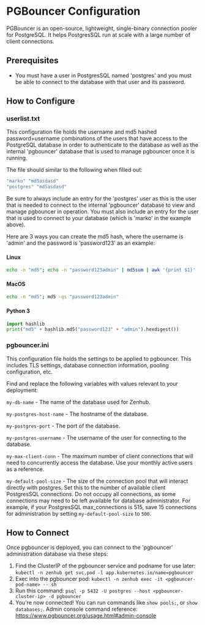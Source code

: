 # PGBouncer Configuration

PGBouncer is an open-source, lightweight, single-binary connection pooler for PostgreSQL.
It helps PostgresSQL run at scale with a large number of client connections.

## Prerequisites

- You must have a user in PostgresSQL named 'postgres' and you must be able to connect to the database with that user and its password.

## How to Configure

### userlist.txt

This configuration file holds the username and md5 hashed password+username combinations of the users that have access to the PostgreSQL database in order to authenticate to the database as well as the internal 'pgbouncer' database that is used to manage pgbouncer once it is running.

The file should similar to the following when filled out:

```bash
"marko" "md5asdasd"
"postgres" "md5asdasd"
```

Be sure to always include an entry for the 'postgres' user as this is the user that is needed to connect to the internal 'pgbouncer' database to view and manage pgbouncer in operation. You must also include an entry for the user that is used to connect to your database (which is 'marko' in the example above).

Here are 3 ways you can create the md5 hash, where the username is 'admin' and the password is 'password123' as an example:

#### Linux

```bash
echo -n "md5"; echo -n "password123admin" | md5sum | awk '{print $1}'
```

#### MacOS

```bash
echo -n "md5"; md5 -qs "password123admin"
```

#### Python 3

```python
import hashlib
print("md5" + hashlib.md5("password123" + "admin").hexdigest())
```

### pgbouncer.ini

This configuration file holds the settings to be applied to pgbouncer. This includes TLS settings, database connection information, pooling configuration, etc.

Find and replace the following variables with values relevant to your deployment:

`my-db-name` - The name of the database used for Zenhub.

`my-postgres-host-name` - The hostname of the database.

`my-postgres-port` - The port of the database.

`my-postgres-username` - The username of the user for connecting to the database.

`my-max-client-conn` - The maximum number of client connections that will need to concurrently access the database. Use your monthly active users as a reference.

`my-default-pool-size` - The size of the connection pool that will interact directly with postgres. Set this to the number of available client PostgresSQL connections. Do not occupy all connections, as some connections may need to be left available for database administrator. For example, if your PostgresSQL max_connections is 515, save 15 connections for administration by setting `my-default-pool-size` to `500`.

## How to Connect

Once pgbouncer is deployed, you can connect to the 'pgbouncer' administration database via these steps:

1. Find the ClusterIP of the pgbouncer service and podname for use later: `kubectl -n zenhub get svc,pod -l app.kubernetes.io/name=pgbouncer`
2. Exec into the pgbouncer pod: `kubectl -n zenhub exec -it <pgbouncer-pod-name> -- sh`
3. Run this command: `psql -p 5432 -U postgres --host <pgbouncer-cluster-ip> -d pgbouncer`
4. You're now connected! You can run commands like `show pools;`, or `show databases;`. Admin console command reference: https://www.pgbouncer.org/usage.html#admin-console